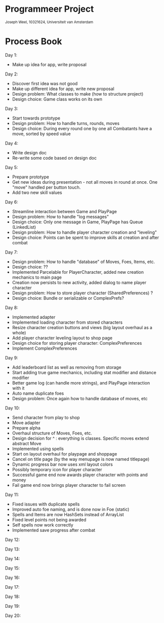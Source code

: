 # Programmeer Project

<sub>Joseph Weel, 10321624, Universiteit van Amsterdam</sub>

# Process Book

Day 1:
* Make up idea for app, write proposal

Day 2:
* Discover first idea was not good
* Make up different idea for app, write new proposal
* Design problem: What classes to make (how to structure project)
* Design choice: Game class works on its own

Day 3:
* Start towards prototype
* Design problem: How to handle turns, rounds, moves
* Design choice: During every round one by one all Combatants have a move, sorted by speed value

Day 4:
* Write design doc
* Re-write some code based on design doc

Day 5:
* Prepare prototype
* Get new ideas during presentation - not all moves in round at once. One "move" handled per button touch.
* Add two new skill values

Day 6:
* Streamline interaction between Game and PlayPage
* Design problem: How to handle "log messages"
* Design choice: Only one message in Game, PlayPage has Queue (LinkedList)
* Design problem: How to handle player character creation and "leveling"
* Design choice: Points can be spent to improve skills at creation and after combat

Day 7:
* Design problem: How to handle "database" of Moves, Foes, Items, etc.
* Design choice: ??
* Implemented Parcelable for PlayerCharacter, added new creation mechanics to main page
* Creation now persists to new activity, added dialog to name player character
* Design problem: How to store player character (SharedPreferences) ?
* Design choice: Bundle or serializable or ComplexPrefs?

Day 8:
* Implemented adapter
* Implemented loading character from stored characters
* Resize character creation buttons and views (big layout overhaul as a whole)
* Add player character leveling layout to shop page
* Design choice for storing player character: ComplexPreferences
* Implement ComplexPreferences 

Day 9:
* Add leaderboard list as well as removing from storage
* Start adding true game mechanics, including stat modifier and distance modifier
* Better game log (can handle more strings), and PlayPage interaction with it
* Auto name duplicate foes
* Design problem: Once again how to handle database of moves, etc

Day 10:
* Send character from play to shop
* Move adapter
* Prepare alpha
* Overhaul structure of Moves, Foes, etc.
* Design decision for ^ : everything is classes. Specific moves extend abstract Move
* Implemented using spells
* Start on layout overhaul for playpage and shoppage
* Cancel on title page (by the way menupage is now named titlepage)
* Dynamic progress bar now uses xml layout colors
* Possibly temporary icon for player character
* Successful game end now awards player character with points and money
* Fail game end now brings player character to fail screen

Day 11:
* Fixed issues with duplicate spells
* Improved auto foe naming, and is done now in Foe (static)
* Spells and Items are now HashSets instead of ArrayList
* Fixed level points not being awarded
* Self spells now work correctly
* Implemented save progress after combat

Day 12:

Day 13:

Day 14:

Day 15:

Day 16:

Day 17:

Day 18:

Day 19:

Day 20: